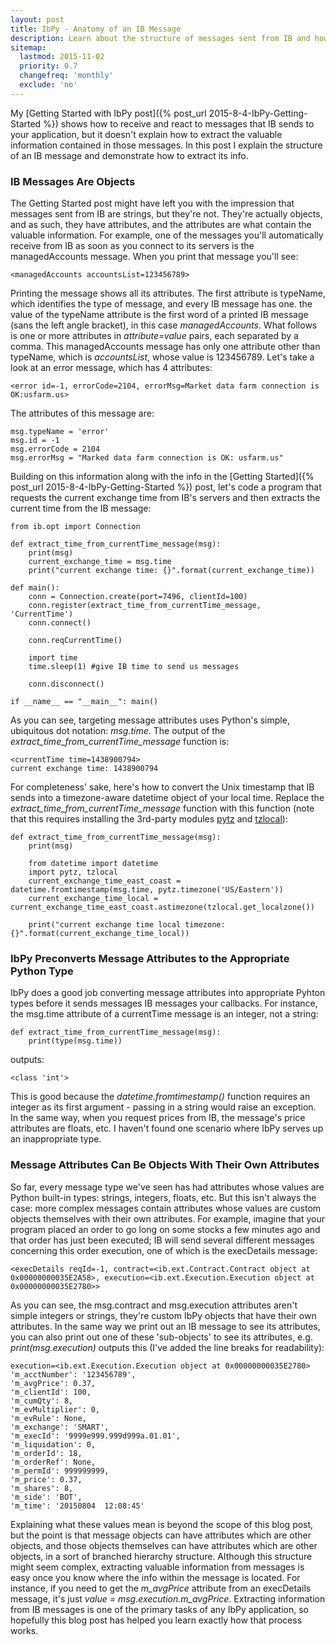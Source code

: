 ```yaml
---
layout: post
title: IbPy - Anatomy of an IB Message
description: Learn about the structure of messages sent from IB and how to extract their valuable information.
sitemap:
  lastmod: 2015-11-02
  priority: 0.7
  changefreq: 'monthly'
  exclude: 'no'
---
```


My [Getting Started with IbPy post]({% post_url 2015-8-4-IbPy-Getting-Started %}) shows how to receive and react to messages that IB sends to your application, but it doesn't explain how to extract the valuable information contained in those messages. In this post I explain the structure of an IB message and demonstrate how to extract its info.

### IB Messages Are Objects

The Getting Started post might have left you with the impression that messages sent from IB are strings, but they're not. They're actually objects, and as such, they have attributes, and the attributes are what contain the valuable information. For example,  one of the messages you'll automatically receive from IB as soon as you connect to its servers is the managedAccounts message. When you print that message you'll see:

```
<managedAccounts accountsList=123456789>
```

Printing the message shows all its attributes. The first attribute is typeName, which identifies the type of message, and every IB message has one. the value of the typeName attribute is the first word of a printed IB message (sans the left angle bracket), in this case _managedAccounts_. What follows is one or more attributes in _attribute=value_ pairs, each separated by a comma. This managedAccounts message has only one attribute other than typeName, which is _accountsList_, whose value is 123456789. Let's take a look at an error message, which has 4 attributes:

```
<error id=-1, errorCode=2104, errorMsg=Market data farm connection is OK:usfarm.us>
```

The attributes of this message are:

```
msg.typeName = 'error'
msg.id = -1
msg.errorCode = 2104
msg.errorMsg = "Marked data farm connection is OK: usfarm.us"
```

Building on this information along with the info in the [Getting Started]({% post_url 2015-8-4-IbPy-Getting-Started %}) post, let's code a program that requests the current exchange time from IB's servers and then extracts the current time from the IB message:

```python3
from ib.opt import Connection

def extract_time_from_currentTime_message(msg):
    print(msg)
    current_exchange_time = msg.time
    print("current exchange time: {}".format(current_exchange_time))
    
def main():
    conn = Connection.create(port=7496, clientId=100)
    conn.register(extract_time_from_currentTime_message, 'CurrentTime')
    conn.connect()
    
    conn.reqCurrentTime()
    
    import time
    time.sleep(1) #give IB time to send us messages
    
    conn.disconnect()
    
if __name__ == "__main__": main()
```

As you can see, targeting message attributes uses Python's simple, ubiquitous dot notation: _msg.time_. The output of the _extract\_time\_from\_currentTime\_message_ function is:

```
<currentTime time=1438900794>
current exchange time: 1438900794
```

For completeness' sake, here's how to convert the Unix timestamp that IB sends into a timezone-aware datetime object of your local time. Replace the _extract\_time\_from\_currentTime\_message_ function with this function (note that this requires installing the 3rd-party modules [pytz](https://pypi.python.org/pypi/pytz/#downloads) and [tzlocal](https://pypi.python.org/pypi/tzlocal)):

```python3
def extract_time_from_currentTime_message(msg):
    print(msg)
    
    from datetime import datetime
    import pytz, tzlocal
    current_exchange_time_east_coast = datetime.fromtimestamp(msg.time, pytz.timezone('US/Eastern'))
    current_exchange_time_local = current_exchange_time_east_coast.astimezone(tzlocal.get_localzone())
    
    print("current exchange time local timezone: {}".format(current_exchange_time_local))

```

### IbPy Preconverts Message Attributes to the Appropriate Python Type

IbPy does a good job converting message attributes into appropriate Pyhton types before it sends messages IB messages your callbacks. For instance, the msg.time attribute of a currentTime message is an integer, not a string:

```python3
def extract_time_from_currentTime_message(msg):
    print(type(msg.time))
```

outputs:

```
<class 'int'>
```

This is good because the _datetime.fromtimestamp()_ function requires an integer as its first argument - passing in a string would raise an exception. In the same way, when you request prices from IB, the message's price attributes are floats, etc. I haven't found one scenario where IbPy serves up an inappropriate type.

### Message Attributes Can Be Objects With Their Own Attributes

So far, every message type we've seen has had attributes whose values are Python built-in types: strings, integers, floats, etc. But this isn't always the case: more complex messages contain attributes whose values are custom objects themselves with their own attributes. For example, imagine that your program placed an order to go long on some stocks a few minutes ago and that order has just been executed; IB will send several different messages concerning this order execution, one of which is the execDetails message:

```
<execDetails reqId=-1, contract=<ib.ext.Contract.Contract object at 0x00000000035E2A58>, execution=<ib.ext.Execution.Execution object at 0x00000000035E2780>>
```

As you can see, the msg.contract and msg.execution attributes aren't simple integers or strings, they're custom IbPy objects that have their own attributes. In the same way we print out an IB message to see its attributes, you can also print out one of these 'sub-objects' to see its attributes, e.g. _print(msg.execution)_ outputs this (I've added the line breaks for readability):

```
execution=<ib.ext.Execution.Execution object at 0x00000000035E2780>
'm_acctNumber': '123456789',
'm_avgPrice': 0.37,
'm_clientId': 100,
'm_cumQty': 8,
'm_evMultiplier': 0,
'm_evRule': None,
'm_exchange': 'SMART',
'm_execId': '9999e999.999d999a.01.01',
'm_liquidation': 0,
'm_orderId': 18,
'm_orderRef': None,
'm_permId': 999999999,
'm_price': 0.37,
'm_shares': 8,
'm_side': 'BOT',
'm_time': '20150804  12:08:45'
```

Explaining what these values mean is beyond the scope of this blog post, but the point is that message objects can have attributes which are other objects, and those objects themselves can have attributes which are other objects, in a sort of branched hierarchy structure. Although this structure might seem complex, extracting valuable information from messages is easy once you know where the info within the message is located. For instance, if you need to get the _m\_avgPrice_ attribute from an execDetails message, it's just _value = msg.execution.m\_avgPrice_. Extracting information from IB messages is one of the primary tasks of any IbPy application, so hopefully this blog post has helped you learn exactly how that process works.













